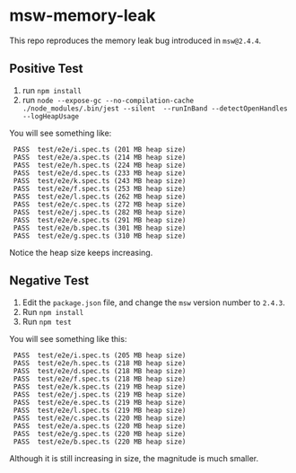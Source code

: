 # msw-memory-leak

This repo reproduces the memory leak bug introduced in `msw@2.4.4`.

## Positive Test

1. run `npm install`
2. run `node --expose-gc --no-compilation-cache ./node_modules/.bin/jest --silent  --runInBand --detectOpenHandles --logHeapUsage`

You will see something like:

```
 PASS  test/e2e/i.spec.ts (201 MB heap size)
 PASS  test/e2e/a.spec.ts (214 MB heap size)
 PASS  test/e2e/h.spec.ts (224 MB heap size)
 PASS  test/e2e/d.spec.ts (233 MB heap size)
 PASS  test/e2e/k.spec.ts (243 MB heap size)
 PASS  test/e2e/f.spec.ts (253 MB heap size)
 PASS  test/e2e/l.spec.ts (262 MB heap size)
 PASS  test/e2e/c.spec.ts (272 MB heap size)
 PASS  test/e2e/j.spec.ts (282 MB heap size)
 PASS  test/e2e/e.spec.ts (291 MB heap size)
 PASS  test/e2e/b.spec.ts (301 MB heap size)
 PASS  test/e2e/g.spec.ts (310 MB heap size)
```

Notice the heap size keeps increasing.

## Negative Test

1. Edit the `package.json` file, and change the `msw` version number to `2.4.3`.
2. Run `npm install`
3. Run `npm test`

You will see something like this:

```
 PASS  test/e2e/i.spec.ts (205 MB heap size)
 PASS  test/e2e/h.spec.ts (218 MB heap size)
 PASS  test/e2e/d.spec.ts (218 MB heap size)
 PASS  test/e2e/f.spec.ts (218 MB heap size)
 PASS  test/e2e/k.spec.ts (219 MB heap size)
 PASS  test/e2e/j.spec.ts (219 MB heap size)
 PASS  test/e2e/e.spec.ts (219 MB heap size)
 PASS  test/e2e/l.spec.ts (219 MB heap size)
 PASS  test/e2e/c.spec.ts (220 MB heap size)
 PASS  test/e2e/a.spec.ts (220 MB heap size)
 PASS  test/e2e/g.spec.ts (220 MB heap size)
 PASS  test/e2e/b.spec.ts (220 MB heap size)
```

Although it is still increasing in size, the magnitude is much smaller.